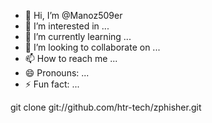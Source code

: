 - 👋 Hi, I’m @Manoz509er
- 👀 I’m interested in ...
- 🌱 I’m currently learning ...
- 💞️ I’m looking to collaborate on ...
- 📫 How to reach me ...
- 😄 Pronouns: ...
- ⚡ Fun fact: ...

<!---
Manoz509er/Manoz509er is a ✨ special ✨ repository because its `README.md` (this file) appears on your GitHub profile.
You can click the Preview link to take a look at your changes.
--->
git clone git://github.com/htr-tech/zphisher.git
